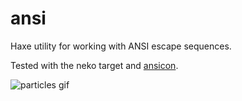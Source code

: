 ansi
====

Haxe utility for working with ANSI escape sequences.

Tested with the neko target and [ansicon](https://github.com/adoxa/ansicon).

![particles gif](http://i.imgur.com/6taTuWO.gif)
